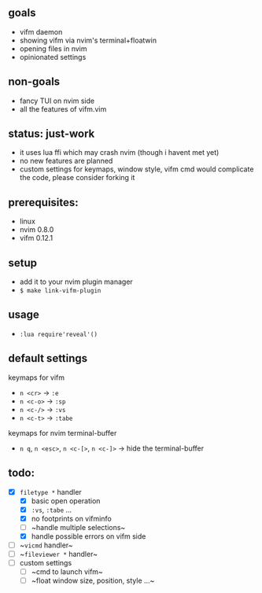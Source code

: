 
## goals
* vifm daemon
* showing vifm via nvim's terminal+floatwin
* opening files in nvim
* opinionated settings

## non-goals
* fancy TUI on nvim side
* all the features of vifm.vim

## status: just-work
* it uses lua ffi which may crash nvim (though i havent met yet)
* no new features are planned
* custom settings for keymaps, window style, vifm cmd would complicate the
  code, please consider forking it

## prerequisites:
* linux
* nvim 0.8.0
* vifm 0.12.1

## setup
* add it to your nvim plugin manager
* `$ make link-vifm-plugin`

## usage
* `:lua require'reveal'()`

## default settings
keymaps for vifm
* `n <cr>`  -> `:e`
* `n <c-o>` -> `:sp`
* `n <c-/>` -> `:vs`
* `n <c-t>` -> `:tabe`

keymaps for nvim terminal-buffer
* `n q`, `n <esc>`, `n <c-[>`, `n <c-]>` -> hide the terminal-buffer

## todo:
* [x] `filetype *` handler
    * [x] basic open operation
    * [x] `:vs`, `:tabe` ...
    * [x] no footprints on vifminfo 
    * [ ] ~handle multiple selections~
    * [x] handle possible errors on vifm side
* [ ] ~`vicmd` handler~
* [ ] ~`fileviewer *` handler~
* [ ] custom settings
    * [ ] ~cmd to launch vifm~
    * [ ] ~float window size, position, style ...~

